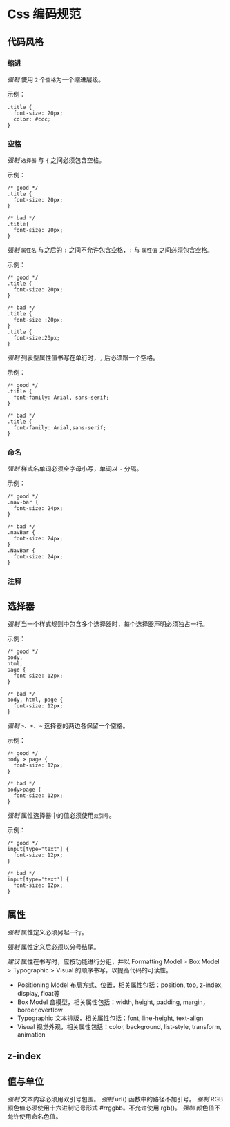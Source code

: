 # Css 编码规范

## 代码风格

### 缩进
*强制* 使用 `2` 个`空格`为一个缩进层级。

示例：
```
.title {
  font-size: 20px;
  color: #ccc;
}
```

### 空格
*强制* `选择器` 与 `{` 之间必须包含空格。

示例：
```
/* good */
.title {
  font-size: 20px;
}

/* bad */
.title{
  font-size: 20px;
}
```

*强制* `属性名` 与之后的 `:` 之间不允许包含空格，`:` 与 `属性值` 之间必须包含空格。

示例：
```
/* good */
.title {
  font-size: 20px;
}

/* bad */
.title {
  font-size :20px;
}
.title {
  font-size:20px;
}
```

*强制* 列表型属性值书写在单行时，`,` 后必须跟一个空格。

示例：
```
/* good */
.title {
  font-family: Arial, sans-serif;
}

/* bad */
.title {
  font-family: Arial,sans-serif;
}
```

### 命名
*强制* 样式名单词必须全字母小写，单词以 `-` 分隔。

示例：
```
/* good */
.nav-bar {
  font-size: 24px;
}

/* bad */
.navBar {
  font-size: 24px;
}
.NavBar {
  font-size: 24px;
}
```

### 注释

## 选择器
*强制* 当一个样式规则中包含多个选择器时，每个选择器声明必须独占一行。

示例：
```
/* good */
body,
html,
page {
  font-size: 12px;
}

/* bad */
body, html, page {
  font-size: 12px;
}
```

*强制* `>`、`+`、`~` 选择器的两边各保留一个空格。

示例：
```
/* good */
body > page {
  font-size: 12px;
}

/* bad */
body>page {
  font-size: 12px;
}
```

*强制* 属性选择器中的值必须使用`双引号`。

示例：
```
/* good */
input[type="text"] {
  font-size: 12px;
}

/* bad */
input[type='text'] {
  font-size: 12px;
}
```

## 属性
*强制* 属性定义必须另起一行。

*强制* 属性定义后必须以分号结尾。

*建议* 属性在书写时，应按功能进行分组，并以 Formatting Model > Box Model > Typographic > Visual 的顺序书写，以提高代码的可读性。

* Positioning Model 布局方式、位置，相关属性包括：position, top, z-index, display, float等
* Box Model 盒模型，相关属性包括：width, height, padding, margin，border,overflow
* Typographic 文本排版，相关属性包括：font, line-height, text-align
* Visual 视觉外观，相关属性包括：color, background, list-style, transform, animation

## z-index

## 值与单位
*强制* 文本内容必须用双引号包围。
*强制* url() 函数中的路径不加引号。
*强制* RGB颜色值必须使用十六进制记号形式 #rrggbb。不允许使用 rgb()。
*强制* 颜色值不允许使用命名色值。